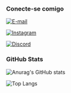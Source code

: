 ### Conecte-se comigo

[![E-mail](https://img.shields.io/badge/-Email-000?style=for-the-badge&logo=microsoft-outlook&logoColor=007BFF)](mailto:leebbarross@gmail.com)

[![Instagram](https://img.shields.io/badge/-Instagram-%23E4405F?style=for-the-badge&logo=instagram&logoColor=white)](https://www.instagram.com/leonardobrrs/)

[![Discord](https://img.shields.io/badge/Discord-7289DA?style=for-the-badge&logo=discord&logoColor=white)](https://discord.com/channels/@bomberlee#3947/)

### GitHub Stats

![Anurag's GitHub stats](https://github-readme-stats.vercel.app/api?username=leonardobrrs&show_icons=true&theme=dark)

![Top Langs](https://github-readme-stats.vercel.app/api/top-langs/?username=leonardobrrs&layout=compact&theme=dark)
